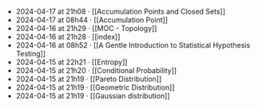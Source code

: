 - 2024-04-17 at 21h08 · [[Accumulation Points and Closed Sets]]
- 2024-04-17 at 08h44 · [[Accumulation Point]]
- 2024-04-16 at 21h29 · [[MOC - Topology]]
- 2024-04-16 at 21h28 · [[index]]
- 2024-04-16 at 08h52 · [[A Gentle Introduction to Statistical Hypothesis Testing]]
- 2024-04-15 at 22h21 · [[Entropy]]
- 2024-04-15 at 21h20 · [[Conditional Probability]]
- 2024-04-15 at 21h19 · [[Pareto Distribution]]
- 2024-04-15 at 21h19 · [[Geometric Distribution]]
- 2024-04-15 at 21h19 · [[Gaussian distribution]]

